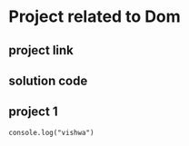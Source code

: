 # Project related to Dom
## project  link 



## solution code

## project 1

``` javaScrpit
console.log("vishwa")

```